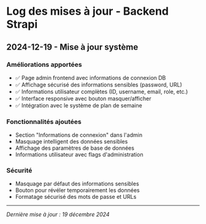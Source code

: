# Log des mises à jour - Backend Strapi

## 2024-12-19 - Mise à jour système

### Améliorations apportées
- ✅ Page admin frontend avec informations de connexion DB
- ✅ Affichage sécurisé des informations sensibles (password, URL)
- ✅ Informations utilisateur complètes (ID, username, email, role, etc.)
- ✅ Interface responsive avec bouton masquer/afficher
- ✅ Intégration avec le système de plan de semaine

### Fonctionnalités ajoutées
- Section "Informations de connexion" dans l'admin
- Masquage intelligent des données sensibles
- Affichage des paramètres de base de données
- Informations utilisateur avec flags d'administration

### Sécurité
- Masquage par défaut des informations sensibles
- Bouton pour révéler temporairement les données
- Formatage sécurisé des mots de passe et URLs

---
*Dernière mise à jour : 19 décembre 2024* 